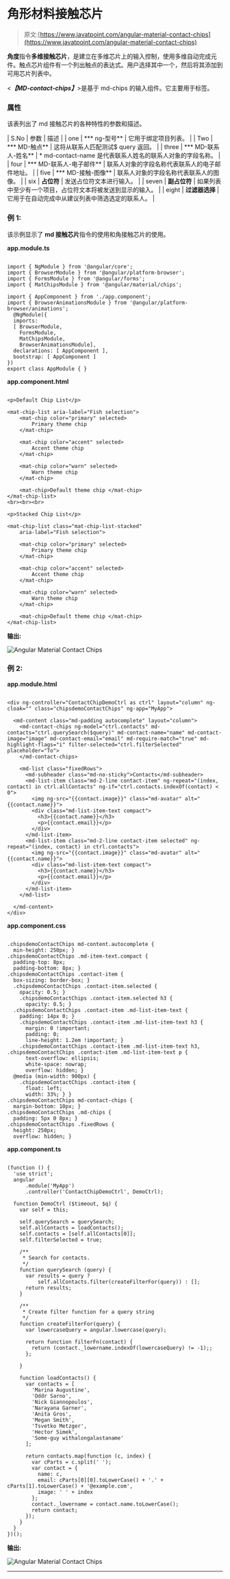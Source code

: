 # 角形材料接触芯片

> 原文:[https://www.javatpoint.com/angular-material-contact-chips](https://www.javatpoint.com/angular-material-contact-chips)

**角度**指令**多维接触芯片**，是建立在多维芯片上的输入控制，使用多维自动完成元件。触点芯片组件有一个列出触点的表达式。用户选择其中一个，然后将其添加到可用芯片列表中。

<***【MD-contact-chips】***>是基于 md-chips 的输入组件。它主要用于标签。

### 属性

该表列出了 md 接触芯片的各种特性的参数和描述。

| S.No | 参数 | 描述 |
| one | *** ng-型号** | 它用于绑定项目列表。 |
| Two | *** MD-触点** | 这将从联系人匹配测试$ query 返回。 |
| three | *** MD-联系人-姓名** | * md-contact-name 是代表联系人姓名的联系人对象的字段名称。 |
| four | *** MD-联系人-电子邮件** | 联系人对象的字段名称代表联系人的电子邮件地址。 |
| five | *** MD-接触-图像** | 联系人对象的字段名称代表联系人的图像。 |
| six | **占位符** | 发送占位符文本进行输入。 |
| seven | **副占位符** | 如果列表中至少有一个项目，占位符文本将被发送到显示的输入。 |
| eight | **过滤器选择** | 它用于在自动完成中从建议列表中筛选选定的联系人。 |

### 例 1:

该示例显示了 **md 接触芯片**指令的使用和角接触芯片的使用。

**app.module.ts**

```

import { NgModule } from '@angular/core'; 
import { BrowserModule } from '@angular/platform-browser'; 
import { FormsModule } from '@angular/forms'; 
import { MatChipsModule } from '@angular/material/chips'; 

import { AppComponent } from './app.component'; 
import { BrowserAnimationsModule } from '@angular/platform-browser/animations';
  @NgModule({ 
  imports: 
  [ BrowserModule, 
    FormsModule, 
    MatChipsModule,
    BrowserAnimationsModule], 
  declarations: [ AppComponent ], 
  bootstrap: [ AppComponent ] 
}) 
export class AppModule { }

```

**app.component.html**

```

<p>Default Chip List</p>

<mat-chip-list aria-label="Fish selection">
    <mat-chip color="primary" selected>
        Primary theme chip
    </mat-chip>

    <mat-chip color="accent" selected>
        Accent theme chip 
    </mat-chip>

    <mat-chip color="warn" selected>
        Warn theme chip
    </mat-chip>

    <mat-chip>Default theme chip </mat-chip>
</mat-chip-list>
<br><br><br>

<p>Stacked Chip List</p>

<mat-chip-list class="mat-chip-list-stacked"
    aria-label="Fish selection">

    <mat-chip color="primary" selected>
        Primary theme chip 
    </mat-chip>

    <mat-chip color="accent" selected>
        Accent theme chip
    </mat-chip>

    <mat-chip color="warn" selected>
        Warn theme chip
    </mat-chip>

    <mat-chip>Default theme chip </mat-chip>
</mat-chip-list>

```

**输出:**

![Angular Material Contact Chips](../Images/9f24ea80e7c3a0ead584817a57595796.png)

### 例 2:

**app.module.html**

```

<div ng-controller="ContactChipDemoCtrl as ctrl" layout="column" ng-cloak="" class="chipsdemoContactChips" ng-app="MyApp">

  <md-content class="md-padding autocomplete" layout="column">
    <md-contact-chips ng-model="ctrl.contacts" md-contacts="ctrl.querySearch($query)" md-contact-name="name" md-contact-image="image" md-contact-email="email" md-require-match="true" md-highlight-flags="i" filter-selected="ctrl.filterSelected" placeholder="To">
    </md-contact-chips>

    <md-list class="fixedRows">
      <md-subheader class="md-no-sticky">Contacts</md-subheader>
      <md-list-item class="md-2-line contact-item" ng-repeat="(index, contact) in ctrl.allContacts" ng-if="ctrl.contacts.indexOf(contact) < 0">
        <img ng-src="{{contact.image}}" class="md-avatar" alt="{{contact.name}}">
        <div class="md-list-item-text compact">
          <h3>{{contact.name}}</h3>
          <p>{{contact.email}}</p>
        </div>
      </md-list-item>
      <md-list-item class="md-2-line contact-item selected" ng-repeat="(index, contact) in ctrl.contacts">
        <img ng-src="{{contact.image}}" class="md-avatar" alt="{{contact.name}}">
        <div class="md-list-item-text compact">
          <h3>{{contact.name}}</h3>
          <p>{{contact.email}}</p>
        </div>
      </md-list-item>
    </md-list>

  </md-content>
</div>

```

**app.component.css**

```

.chipsdemoContactChips md-content.autocomplete {
  min-height: 250px; }
.chipsdemoContactChips .md-item-text.compact {
  padding-top: 8px;
  padding-bottom: 8px; }
.chipsdemoContactChips .contact-item {
  box-sizing: border-box; }
  .chipsdemoContactChips .contact-item.selected {
    opacity: 0.5; }
    .chipsdemoContactChips .contact-item.selected h3 {
      opacity: 0.5; }
  .chipsdemoContactChips .contact-item .md-list-item-text {
    padding: 14px 0; }
    .chipsdemoContactChips .contact-item .md-list-item-text h3 {
      margin: 0 !important;
      padding: 0;
      line-height: 1.2em !important; }
    .chipsdemoContactChips .contact-item .md-list-item-text h3, .chipsdemoContactChips .contact-item .md-list-item-text p {
      text-overflow: ellipsis;
      white-space: nowrap;
      overflow: hidden; }
  @media (min-width: 900px) {
    .chipsdemoContactChips .contact-item {
      float: left;
      width: 33%; } }
.chipsdemoContactChips md-contact-chips {
  margin-bottom: 10px; }
.chipsdemoContactChips .md-chips {
  padding: 5px 0 8px; }
.chipsdemoContactChips .fixedRows {
  height: 250px;
  overflow: hidden; }

```

**app.component.ts**

```

(function () {
  'use strict';
  angular
      .module('MyApp')
      .controller('ContactChipDemoCtrl', DemoCtrl);

  function DemoCtrl ($timeout, $q) {
    var self = this;

    self.querySearch = querySearch;
    self.allContacts = loadContacts();
    self.contacts = [self.allContacts[0]];
    self.filterSelected = true;

    /**
     * Search for contacts.
     */
    function querySearch (query) {
      var results = query ?
          self.allContacts.filter(createFilterFor(query)) : [];
      return results;
    }

    /**
     * Create filter function for a query string
     */
    function createFilterFor(query) {
      var lowercaseQuery = angular.lowercase(query);

      return function filterFn(contact) {
        return (contact._lowername.indexOf(lowercaseQuery) != -1);;
      };

    }

    function loadContacts() {
      var contacts = [
        'Marina Augustine',
        'Oddr Sarno',
        'Nick Giannopoulos',
        'Narayana Garner',
        'Anita Gros',
        'Megan Smith',
        'Tsvetko Metzger',
        'Hector Simek',
        'Some-guy withalongalastaname'
      ];

      return contacts.map(function (c, index) {
        var cParts = c.split(' ');
        var contact = {
          name: c,
          email: cParts[0][0].toLowerCase() + '.' + cParts[1].toLowerCase() + '@example.com',
          image: ' ' + index
        };
        contact._lowername = contact.name.toLowerCase();
        return contact;
      });
    }
  }
})();

```

**输出:**

![Angular Material Contact Chips](../Images/3ba333380e1917cb6734cd86a05017f0.png)

* * *